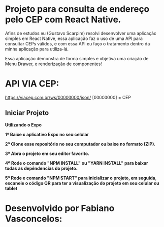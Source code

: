 # Projeto para consulta de endereço pelo CEP com React Native.

<p>Afins de estudos eu (Gustavo Scarpim) resolvi desenvolver uma aplicação simples em React Native, essa aplicação faz o uso de uma API para consultar CEPs válidos, e com essa API eu faço o tratamento dentro da minha aplicação para utiliza-lá.</p>
<p>Essa aplicação demonstra de forma simples e objetiva uma criação de Menu Drawer, e renderização de componentes!</p>

# API VIA CEP:
https://viacep.com.br/ws/00000000/json/
[00000000] = CEP

## Iniciar Projeto

<b>Utilizando o Expo</b>

<p><b>1º Baixe o aplicativo Expo no seu celular</b></p>

<p><b>2º Clone esse repositório no seu computador ou baixe no formato (ZIP).</b></p>

<p><b>3º Abra o projeto em seu editor favorito.</b></p>

<p><b>4º Rode o comando "NPM INSTALL" ou "YARN INSTALL" para baixar todas as depêndencias do projeto.</b></p>

<p><b>5º Rode o comando "NPM START" para inicializar o projeto, em seguida, escaneie o código QR para ter a visualização do projeto em seu celular ou tablet</b></p>

# Desenvolvido por Fabiano Vasconcelos:

